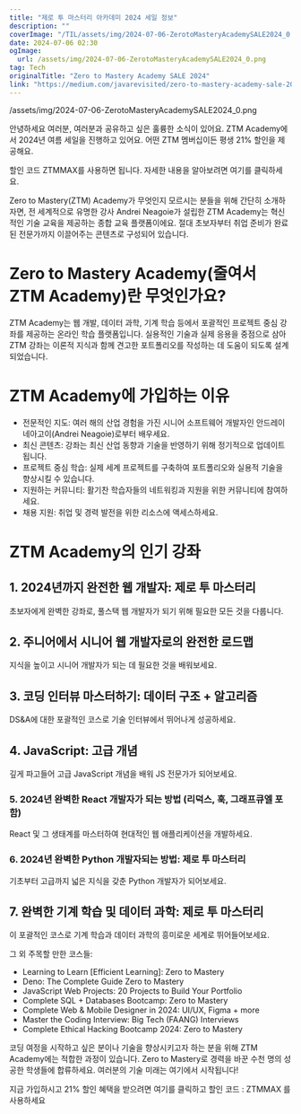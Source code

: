```yaml
---
title: "제로 투 마스터리 아카데미 2024 세일 정보"
description: ""
coverImage: "/TIL/assets/img/2024-07-06-ZerotoMasteryAcademySALE2024_0.png"
date: 2024-07-06 02:30
ogImage:
  url: /assets/img/2024-07-06-ZerotoMasteryAcademySALE2024_0.png
tag: Tech
originalTitle: "Zero to Mastery Academy SALE 2024"
link: "https://medium.com/javarevisited/zero-to-mastery-academy-sale-2024-bbc70aaf7578"
---
```


/assets/img/2024-07-06-ZerotoMasteryAcademySALE2024_0.png

안녕하세요 여러분, 여러분과 공유하고 싶은 훌륭한 소식이 있어요. ZTM Academy에서 2024년 여름 세일을 진행하고 있어요. 어떤 ZTM 멤버십이든 평생 21% 할인을 제공해요.

할인 코드 ZTMMAX를 사용하면 됩니다. 자세한 내용을 알아보려면 여기를 클릭하세요.

Zero to Mastery(ZTM) Academy가 무엇인지 모르시는 분들을 위해 간단히 소개하자면, 전 세계적으로 유명한 강사 Andrei Neagoie가 설립한 ZTM Academy는 혁신적인 기술 교육을 제공하는 종합 교육 플랫폼이에요. 절대 초보자부터 취업 준비가 완료된 전문가까지 이끌어주는 콘텐츠로 구성되어 있습니다.

<!-- TIL 수평 -->

<ins class="adsbygoogle"
     style="display:block"
     data-ad-client="ca-pub-4877378276818686"
     data-ad-slot="1549334788"
     data-ad-format="auto"
     data-full-width-responsive="true"></ins>

<script>
(adsbygoogle = window.adsbygoogle || []).push({});
</script>

# Zero to Mastery Academy(줄여서 ZTM Academy)란 무엇인가요?

ZTM Academy는 웹 개발, 데이터 과학, 기계 학습 등에서 포괄적인 프로젝트 중심 강좌를 제공하는 온라인 학습 플랫폼입니다. 실용적인 기술과 실제 응용을 중점으로 삼아 ZTM 강좌는 이론적 지식과 함께 견고한 포트폴리오를 작성하는 데 도움이 되도록 설계되었습니다.

# ZTM Academy에 가입하는 이유

- 전문적인 지도: 여러 해의 산업 경험을 가진 시니어 소프트웨어 개발자인 안드레이 네아고이(Andrei Neagoie)로부터 배우세요.
- 최신 콘텐츠: 강좌는 최신 산업 동향과 기술을 반영하기 위해 정기적으로 업데이트됩니다.
- 프로젝트 중심 학습: 실제 세계 프로젝트를 구축하여 포트폴리오와 실용적 기술을 향상시킬 수 있습니다.
- 지원하는 커뮤니티: 활기찬 학습자들의 네트워킹과 지원을 위한 커뮤니티에 참여하세요.
- 채용 지원: 취업 및 경력 발전을 위한 리소스에 액세스하세요.

<!-- TIL 수평 -->

<ins class="adsbygoogle"
     style="display:block"
     data-ad-client="ca-pub-4877378276818686"
     data-ad-slot="1549334788"
     data-ad-format="auto"
     data-full-width-responsive="true"></ins>

<script>
(adsbygoogle = window.adsbygoogle || []).push({});
</script>

# ZTM Academy의 인기 강좌

## 1. 2024년까지 완전한 웹 개발자: 제로 투 마스터리

초보자에게 완벽한 강좌로, 풀스택 웹 개발자가 되기 위해 필요한 모든 것을 다룹니다.

## 2. 주니어에서 시니어 웹 개발자로의 완전한 로드맵

<!-- TIL 수평 -->

<ins class="adsbygoogle"
     style="display:block"
     data-ad-client="ca-pub-4877378276818686"
     data-ad-slot="1549334788"
     data-ad-format="auto"
     data-full-width-responsive="true"></ins>

<script>
(adsbygoogle = window.adsbygoogle || []).push({});
</script>

지식을 높이고 시니어 개발자가 되는 데 필요한 것을 배워보세요.

## 3. 코딩 인터뷰 마스터하기: 데이터 구조 + 알고리즘

DS&A에 대한 포괄적인 코스로 기술 인터뷰에서 뛰어나게 성공하세요.

## 4. JavaScript: 고급 개념

<!-- TIL 수평 -->

<ins class="adsbygoogle"
     style="display:block"
     data-ad-client="ca-pub-4877378276818686"
     data-ad-slot="1549334788"
     data-ad-format="auto"
     data-full-width-responsive="true"></ins>

<script>
(adsbygoogle = window.adsbygoogle || []).push({});
</script>

깊게 파고들어 고급 JavaScript 개념을 배워 JS 전문가가 되어보세요.

### 5. 2024년 완벽한 React 개발자가 되는 방법 (리덕스, 훅, 그래프큐엘 포함)

React 및 그 생태계를 마스터하여 현대적인 웹 애플리케이션을 개발하세요.

### 6. 2024년 완벽한 Python 개발자되는 방법: 제로 투 마스터리

<!-- TIL 수평 -->

<ins class="adsbygoogle"
     style="display:block"
     data-ad-client="ca-pub-4877378276818686"
     data-ad-slot="1549334788"
     data-ad-format="auto"
     data-full-width-responsive="true"></ins>

<script>
(adsbygoogle = window.adsbygoogle || []).push({});
</script>

기초부터 고급까지 넓은 지식을 갖춘 Python 개발자가 되어보세요.

## 7. 완벽한 기계 학습 및 데이터 과학: 제로 투 마스터리

이 포괄적인 코스로 기계 학습과 데이터 과학의 흥미로운 세계로 뛰어들어보세요.

그 외 주목할 만한 코스들:

<!-- TIL 수평 -->

<ins class="adsbygoogle"
     style="display:block"
     data-ad-client="ca-pub-4877378276818686"
     data-ad-slot="1549334788"
     data-ad-format="auto"
     data-full-width-responsive="true"></ins>

<script>
(adsbygoogle = window.adsbygoogle || []).push({});
</script>

- Learning to Learn [Efficient Learning]: Zero to Mastery
- Deno: The Complete Guide Zero to Mastery
- JavaScript Web Projects: 20 Projects to Build Your Portfolio
- Complete SQL + Databases Bootcamp: Zero to Mastery
- Complete Web & Mobile Designer in 2024: UI/UX, Figma + more
- Master the Coding Interview: Big Tech (FAANG) Interviews
- Complete Ethical Hacking Bootcamp 2024: Zero to Mastery

코딩 여정을 시작하고 싶은 분이나 기술을 향상시키고자 하는 분을 위해 ZTM Academy에는 적합한 과정이 있습니다. Zero to Mastery로 경력을 바꾼 수천 명의 성공한 학생들에 합류하세요. 여러분의 기술 미래는 여기에서 시작됩니다!

지금 가입하시고 21% 할인 혜택을 받으려면 여기를 클릭하고 할인 코드 : ZTMMAX 를 사용하세요
